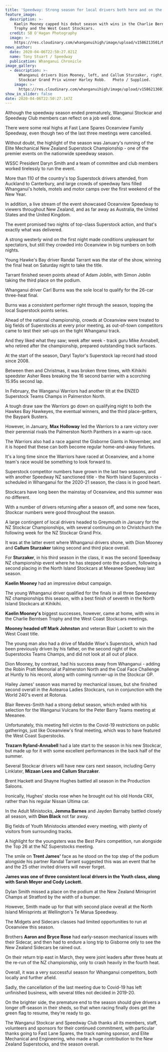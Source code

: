 ```yaml
---
title: 'Speedway: Strong season for local drivers both here and on the road'
feature_image:
  description: >-
    Kaelin Mooney capped his debut season with wins in the Charlie Berntsen
    Trophy and the West Coast Stockcars. 
  credit: SB O'Hagan Photography
  image: >-
    https://res.cloudinary.com/whanganuihigh/image/upload/v1586213501/News/Kaelin_Mooney_Chron_7.4.20.jpg
news_author:
  date: 2020-04-06T22:50:27.021Z
  name: Tony Stuart / Speedway
  publication: Whanganui Chronicle
image_gallery:
  - description: >-
      Whanganui drivers Dion Mooney, left, and Callum Sturzaker, right, flank NZ
      Stockcar Grand Prix winner Harley Robb.   Photo / Supplied.
    image: >-
      https://res.cloudinary.com/whanganuihigh/image/upload/v1586213601/News/Callum_Sturzaker_Chron_7.4.20.jpg
show_in_slider: false
date: 2020-04-06T22:50:27.147Z
---
```

Although the speedway season ended prematurely, Wanganui Stockcar and Speedway Club members can reflect on a job well done.

There were some real highs at Fast Lane Spares Oceanview Family Speedway, even though two of the last three meetings were cancelled.

Without doubt, the highlight of the season was January's running of the Elite Mechanical New Zealand Superstock Championship - one of the premier events on the nationwide speedway season.

WSSC President Daryn Smith and a team of committee and club members worked tirelessly to run the event.

More than 110 of the country's top Superstock drivers attended, from Auckland to Canterbury, and large crowds of speedway fans filled Whanganui's hotels, motels and motor camps over the first weekend of the New Year.

In addition, a live stream of the event showcased Oceanview Speedway to viewers throughout New Zealand, and as far away as Australia, the United States and the United Kingdom.

The event promised two nights of top-class Superstock action, and that's exactly what was delivered.

A strong westerly wind on the first night made conditions unpleasant for spectators, but still they crowded into Oceanview in big numbers on both nights.

Young Hawke's Bay driver Randal Tarrant was the star of the show, winning the final heat on Saturday night to take the title.

Tarrant finished seven points ahead of Adam Joblin, with Simon Joblin taking the third place on the podium.

Whanganui driver Carl Burns was the sole local to qualify for the 26-car three-heat final.

Burns was a consistent performer right through the season, topping the local Superstock points series.

Ahead of the national championship, crowds at Oceanview were treated to big fields of Superstocks at every prior meeting, as out-of-town competitors came to test their set-ups on the tight Whanganui track.

And they liked what they saw; week after week - track guru Mike Annabell, who retired after the championship, prepared outstanding track surfaces.

At the start of the season, Daryl Taylor's Superstock lap record had stood since 2008.

Between then and Christmas, it was broken three times, with Kihikihi speedster Asher Rees breaking the 16 second barrier with a scorching 15.95s second lap.

In February, the Wanganui Warriors had another tilt at the ENZED Superstock Teams Champs in Palmerston North.

A tough draw saw the Warriors go down on qualifying night to both the Hawkes Bay Hawkeyes, the eventual winners, and the third place-getters, the Baypark Busters.

However, in January, **Max Holloway** led the Warriors to a rare victory over their perennial rivals the Palmerston North Panthers in a warm-up race.

The Warriors also had a race against the Gisborne Giants in November, and it is hoped that these can both become regular home-and-away fixtures.

It's a long time since the Warriors have raced at Oceanview, and a home team's race would be something to look forward to.

Superstock competitor numbers have grown in the last two seasons, and with another Speedway NZ sanctioned title - the North Island Superstocks - scheduled in Whanganui for the 2020-21 season, the class is in good heart.

Stockcars have long been the mainstay of Oceanview, and this summer was no different.

With a number of drivers returning after a season off, and some new faces, Stockcar numbers were good throughout the season.

A large contingent of local drivers headed to Greymouth in January for the NZ Stockcar Championships, with several continuing on to Christchurch the following week for the NZ Stockcar Grand Prix.

It was at the latter event where Whanganui drivers shone, with Dion Mooney and **Callum Sturzaker** taking second and third place overall.

For **Sturzaker**, in his third season in the class, it was the second Speedway NZ championship event where he has stepped onto the podium, following a second placing in the North Island Stockcars at Meeanee Speedway last season.

**Kaelin Mooney** had an impressive debut campaign.

The young Whanganui driver qualified for the finals in all three Speedway NZ championships this season, with a best finish of seventh in the North Island Stockcars at Kihikihi.

**Kaelin Mooney's** biggest successes, however, came at home, with wins in the Charlie Berntsen Trophy and the West Coast Stockcars meetings.

**Mooney headed off Mark Johnston** and veteran Blair Lockett to win the West Coast title.

The young man also had a drive of Maddie Wise's Superstock, which had been previously driven by his father, on the second night of the Superstocks Teams Champs, and did not look at all out of place.

Dion Mooney, by contrast, had his success away from Whanganui - adding the Robin Pratt Memorial at Palmerston North and the Coal Face Challenge at Huntly to his record, along with coming runner-up in the Stockcar GP.

Hailey James' season was marred by mechanical issues, but she finished second overall in the Aotearoa Ladies Stockcars, run in conjunction with the World 240's event at Rotorua.

Blair Reeves-Smith had a strong debut season, which ended with his selection for the Wanganui Vulcans for the Peter Barry Teams meeting at Meeanee.

Unfortunately, this meeting fell victim to the Covid-19 restrictions on public gatherings, just like Oceanview's final meeting, which was to have featured the West Coast Superstocks.

**Trazarn Ryland-Annabell** had a late start to the season in his new Stockcar, but made up for it with some excellent performances in the back half of the summer.

Several Stockcar drivers will have new cars next season, including Gerry Linklater, **Mizaan Lees and Callum Sturzaker**.

Brent Hackett and Shayne Hughes battled all season in the Production Saloons.

Ironically, Hughes' stocks rose when he brought out his old Honda CRX, rather than his regular Nissan Ultima car.

In the Adult Ministocks, **Jemma Barnes** and Jayden Barnaby battled closely all season, with **Dion Black** not far away.

Big fields of Youth Ministocks attended every meeting, with plenty of visitors from surrounding tracks.

A highlight for the youngsters was the Best Pairs competition, run alongside the Top 26 at the NZ Superstocks meeting.

The smile on **Trent James'** face as he stood on the top step of the podium alongside his partner Randal Tarrant suggested this was an event that he and the 25 other invited drivers will never forget.

**James was one of three consistent local drivers in the Youth class, along with Sarah Meyer and Cody Lockett.**

Dylan Smith missed a place on the podium at the New Zealand Minisprint Champs at Stratford by the width of a bumper.

However, Smith made up for that with second place overall at the North Island Minisprints at Wellington's Te Marua Speedway.

The Midgets and Sidecars classes had limited opportunities to run at Oceanview this season.

Brothers **Aaron and Bryce Rose** had early-season mechanical issues with their Sidecar, and then had to endure a long trip to Gisborne only to see the New Zealand Sidecars be rained out.

On their return trip east in March, they were joint leaders after three heats at the re-run of the NZ championship, only to crash heavily in the fourth heat.

Overall, it was a very successful season for Whanganui competitors, both locally and further afield.

Sadly, the cancellation of the last meeting due to Covid-19 has left unfinished business, with several titles not decided in 2019-20.

On the brighter side, the premature end to the season should give drivers a longer off-season in their sheds, so that when racing finally does get the green flag to resume, they're ready to go.

The Wanganui Stockcar and Speedway Club thanks all its members, staff, volunteers and sponsors for their continued commitment, with particular thanks going to Fast Lane Spares, the track naming sponsor, and Elite Mechanical and Engineering, who made a huge contribution to the New Zealand Superstocks, and the season overall.